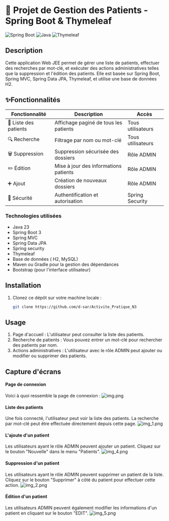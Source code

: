 # 🏥 Projet de Gestion des Patients - Spring Boot & Thymeleaf
![Spring Boot](https://img.shields.io/badge/Spring_Boot-3.x-green?logo=spring)
![Java](https://img.shields.io/badge/Java-23-blue?logo=java)
![Thymeleaf](https://img.shields.io/badge/Thymeleaf-3.1-white?logo=thymeleaf)

## Description

Cette application Web JEE permet de gérer une liste de patients, effectuer des recherches par mot-clé, et exécuter des actions administratives telles que la suppression et l'édition des patients. Elle est basée sur Spring Boot, Spring MVC, Spring Data JPA, Thymeleaf, et utilise une base de données H2.

## ✨Fonctionnalités

| Fonctionnalité | Description | Accès |
|----------------|-------------|-------|
| 👥 Liste des patients | Affichage paginé de tous les patients | Tous utilisateurs |
| 🔍 Recherche | Filtrage par nom ou mot-clé | Tous utilisateurs |
| 🗑️ Suppression | Suppression sécurisée des dossiers | Rôle ADMIN |
| ✏️ Édition | Mise à jour des informations patients | Rôle ADMIN |
| ➕ Ajout | Création de nouveaux dossiers | Rôle ADMIN |
| 🔐 Sécurité | Authentification et autorisation | Spring Security |
  
### Technologies utilisées

- Java 23
- Spring Boot 3
- Spring MVC
- Spring Data JPA
- Spring security
- Thymeleaf
- Base de données ( H2, MySQL)
- Maven ou Gradle pour la gestion des dépendances  
- Bootstrap (pour l'interface utilisateur)

## Installation

1. Clonez ce dépôt sur votre machine locale :
   ```bash
   git clone https://github.com/d-sar/Activite_Pratique_N3
   
## Usage

1. Page d'accueil : L'utilisateur peut consulter la liste des patients.
2. Recherche de patients : Vous pouvez entrer un mot-clé pour rechercher des patients par nom.
3. Actions administratives : L'utilisateur avec le rôle ADMIN peut ajouter ou modifier ou supprimer des patients.

## Capture d'écrans

#### Page de connexion
Voici à quoi ressemble la page de connexion :
![img.png](img.png)
#### Liste des patients
Une fois connecté, l'utilisateur peut voir la liste des patients. La recherche par mot-clé peut être effectuée directement depuis cette page.
![img_1.png](img_1.png)
#### L'ajoute d'un patient
Les utilisateurs ayant le rôle ADMIN peuvent ajouter un patient. Cliquez sur le bouton "Nouvelle" dans le menu "Patients".
![img_4.png](img_4.png)
#### Suppression d'un patient
Les utilisateurs ayant le rôle ADMIN peuvent supprimer un patient de la liste. Cliquez sur le bouton "Supprimer" à côté du patient pour effectuer cette action.
![img_2.png](img_2.png)
#### Édition d'un patient
Les utilisateurs ADMIN peuvent également modifier les informations d'un patient en cliquant sur le bouton "EDIT".
![img_5.png](img_5.png)
